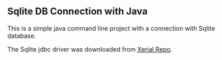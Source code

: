 ## Sqlite DB Connection with Java

This is a simple java command line project with a connection with Sqlite database.

The Sqlite jdbc driver was downloaded from [Xerial Repo](https://bitbucket.org/xerial/sqlite-jdbc/downloads/).
